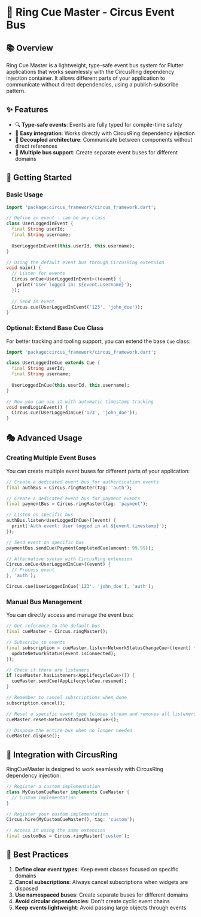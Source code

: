 # 🎪 Ring Cue Master - Circus Event Bus

## 📚 Overview

Ring Cue Master is a lightweight, type-safe event bus system for Flutter applications that works seamlessly with the CircusRing dependency injection container. It allows different parts of your application to communicate without direct dependencies, using a publish-subscribe pattern.

## ✨ Features

- 🔍 **Type-safe events**: Events are fully typed for compile-time safety
- 🚀 **Easy integration**: Works directly with CircusRing dependency injection
- 🧩 **Decoupled architecture**: Communicate between components without direct references
- 🔄 **Multiple bus support**: Create separate event buses for different domains

## 🏁 Getting Started

### Basic Usage

```dart
import 'package:circus_framework/circus_framework.dart';

// Define an event - can be any class
class UserLoggedInEvent {
  final String userId;
  final String username;
  
  UserLoggedInEvent(this.userId, this.username);
}

// Using the default event bus through CircusRing extension
void main() {
  // Listen for events
  Circus.onCue<UserLoggedInEvent>((event) {
    print('User logged in: ${event.username}');
  });
  
  // Send an event
  Circus.cue(UserLoggedInEvent('123', 'john_doe'));
}
```

### Optional: Extend Base Cue Class

For better tracking and tooling support, you can extend the base `Cue` class:

```dart
import 'package:circus_framework/circus_framework.dart';

class UserLoggedInCue extends Cue {
  final String userId;
  final String username;
  
  UserLoggedInCue(this.userId, this.username);
}

// Now you can use it with automatic timestamp tracking
void sendLoginEvent() {
  Circus.cue(UserLoggedInCue('123', 'john_doe'));
}
```

## 🎭 Advanced Usage

### Creating Multiple Event Buses

You can create multiple event buses for different parts of your application:

```dart
// Create a dedicated event bus for authentication events
final authBus = Circus.ringMaster(tag: 'auth');

// Create a dedicated event bus for payment events
final paymentBus = Circus.ringMaster(tag: 'payment');

// Listen on specific bus
authBus.listen<UserLoggedInCue>((event) {
  print('Auth event: User logged in at ${event.timestamp}');
});

// Send event on specific bus
paymentBus.sendCue(PaymentCompletedCue(amount: 99.99));

// Alternative syntax with CircusRing extension
Circus.onCue<UserLoggedInCue>((event) {
  // Process event
}, 'auth');

Circus.cue(UserLoggedInCue('123', 'john_doe'), 'auth');
```

### Manual Bus Management

You can directly access and manage the event bus:

```dart
// Get reference to the default bus
final cueMaster = Circus.ringMaster();

// Subscribe to events
final subscription = cueMaster.listen<NetworkStatusChangeCue>((event) {
  updateNetworkStatus(event.isConnected);
});

// Check if there are listeners
if (cueMaster.hasListeners<AppLifecycleCue>()) {
  cueMaster.sendCue(AppLifecycleCue.resumed);
}

// Remember to cancel subscriptions when done
subscription.cancel();

// Reset a specific event type (closes stream and removes all listeners)
cueMaster.reset<NetworkStatusChangeCue>();

// Dispose the entire bus when no longer needed
cueMaster.dispose();
```

## 🔧 Integration with CircusRing

RingCueMaster is designed to work seamlessly with CircusRing dependency injection:

```dart
// Register a custom implementation
class MyCustomCueMaster implements CueMaster {
  // Custom implementation
}

// Register your custom implementation
Circus.hire(MyCustomCueMaster(), tag: 'custom');

// Access it using the same extension
final customBus = Circus.ringMaster('custom');
```

## 📝 Best Practices

1. **Define clear event types**: Keep event classes focused on specific domains
2. **Cancel subscriptions**: Always cancel subscriptions when widgets are disposed
3. **Use namespaced buses**: Create separate buses for different domains
4. **Avoid circular dependencies**: Don't create cyclic event chains
5. **Keep events lightweight**: Avoid passing large objects through events